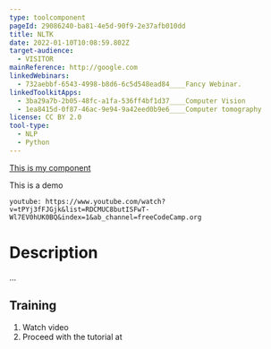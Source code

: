 ```yaml
---
type: toolcomponent
pageId: 29086240-ba81-4e5d-90f9-2e37afb010dd
title: NLTK
date: 2022-01-10T10:08:59.802Z
target-audience:
  - VISITOR
mainReference: http://google.com
linkedWebinars:
  - 732aebbf-6543-4998-b8d6-6c5d548ead84____Fancy Webinar.
linkedToolkitApps:
  - 3ba29a7b-2b05-48fc-a1fa-536ff4bf1d37____Computer Vision
  - 1ea8415d-0f87-46ac-9e94-9a42eed0b9e6____Computer tomography
license: CC BY 2.0
tool-type:
  - NLP
  - Python
---
```

[This is my component](/tools/apps/1ea8415d-0f87-46ac-9e94-9a42eed0b9e6)

This is a demo

`youtube: https://www.youtube.com/watch?v=tPYj3fFJGjk&list=RDCMUC8butISFwT-Wl7EV0hUK0BQ&index=1&ab_channel=freeCodeCamp.org`

# Description

... 

## Training

1. Watch video
2. Proceed with the tutorial at